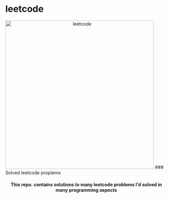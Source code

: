 # leetcode

<img style="text-align:center;" width="462" alt="leetcode" src="https://user-images.githubusercontent.com/75845807/209069459-94927195-c6e6-470c-ab0a-   5f832111bd6e.png">
### Solved leetcode proplems

<h4 style="text-align:center;"> This repo. contains solutions to many leetcode problems I'd solved in many programming aspects</h4>


